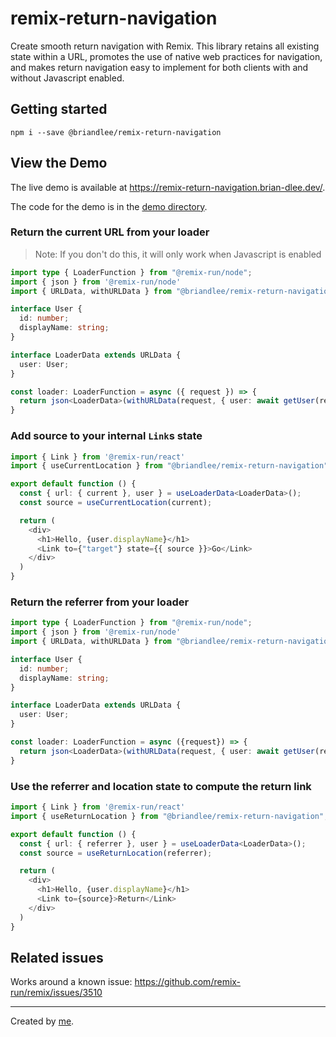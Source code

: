 # remix-return-navigation

Create smooth return navigation with Remix. This library retains all existing state within a URL, promotes the
use of native web practices for navigation, and makes return navigation easy to implement for both clients with and
without Javascript enabled.

## Getting started

```shell
npm i --save @briandlee/remix-return-navigation
```

## View the Demo

The live demo is available at https://remix-return-navigation.brian-dlee.dev/.

The code for the demo is in the [demo directory](demo).

### Return the current URL from your loader

> Note: If you don't do this, it will only work when Javascript is enabled

```typescript
import type { LoaderFunction } from "@remix-run/node";
import { json } from '@remix-run/node'
import { URLData, withURLData } from "@briandlee/remix-return-navigation";

interface User {
  id: number;
  displayName: string;
}

interface LoaderData extends URLData {
  user: User;
}

const loader: LoaderFunction = async ({ request }) => {
  return json<LoaderData>(withURLData(request, { user: await getUser(request) }));
}
```

### Add source to your internal `Link`s state

```typescript jsx
import { Link } from '@remix-run/react'
import { useCurrentLocation } from "@briandlee/remix-return-navigation";

export default function () {
  const { url: { current }, user } = useLoaderData<LoaderData>();
  const source = useCurrentLocation(current);

  return (
    <div>
      <h1>Hello, {user.displayName}</h1>
      <Link to={"target"} state={{ source }}>Go</Link>
    </div>
  )
}
```

### Return the referrer from your loader

```typescript
import type { LoaderFunction } from "@remix-run/node";
import { json } from '@remix-run/node'
import { URLData, withURLData } from "@briandlee/remix-return-navigation";

interface User {
  id: number;
  displayName: string;
}

interface LoaderData extends URLData {
  user: User;
}

const loader: LoaderFunction = async ({request}) => {
  return json<LoaderData>(withURLData(request, { user: await getUser(request) }));
}
```


### Use the referrer and location state to compute the return link

```typescript jsx
import { Link } from '@remix-run/react'
import { useReturnLocation } from "@briandlee/remix-return-navigation";

export default function () {
  const { url: { referrer }, user } = useLoaderData<LoaderData>();
  const source = useReturnLocation(referrer);

  return (
    <div>
      <h1>Hello, {user.displayName}</h1>
      <Link to={source}>Return</Link>
    </div>
  )
}
```

## Related issues

Works around a known issue: https://github.com/remix-run/remix/issues/3510

----

Created by [me](https://brian-dlee.dev/).
